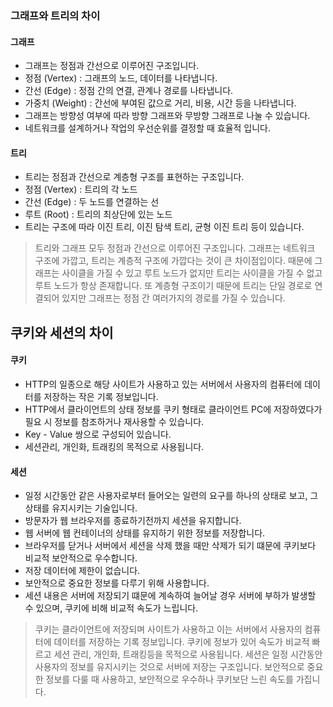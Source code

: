 ### 그래프와 트리의 차이
#### 그래프
- 그래프는 정점과 간선으로 이루어진 구조입니다.
- 정점 (Vertex) : 그래프의 노드, 데이터를 나타냅니다.
- 간선 (Edge) : 정점 간의 연결, 관계나 경로를 나타냅니다.
- 가중치 (Weight) : 간선에 부여된 값으로 거리, 비용, 시간 등을 나타냅니다.
- 그래프는 방향성 여부에 따라 방향 그래프와 무방향 그래프로 나눌 수 있습니다.
- 네트워크를 설계하거나 작업의 우선순위를 결정할 때 효율적 입니다.
#### 트리
- 트리는 정점과 간선으로 계층형 구조를 표현하는 구조입니다.
- 정점 (Vertex) : 트리의 각 노드
- 간선 (Edge) : 두 노드를 연결하는 선
- 루트 (Root) : 트리의 최상단에 있는 노드
- 트리는 구조에 따라 이진 트리, 이진 탐색 트리, 균형 이진 트리 등이 있습니다.
> 트리와 그래프 모두 정점과 간선으로 이루어진 구조입니다. 그래프는 네트워크 구조에 가깝고, 트리는 계층적 구조에 가깝다는 것이 큰 차이점입이다. 때문에 그래프는 사이클을 가질 수 있고 루트 노드가 없지만 트리는 사이클을 가질 수 없고 루트 노드가
> 항상 존재합니다. 또 계층형 구조이기 때문에 트리는 단일 경로로 연결되어 있지만 그래프는 정점 간 여러가지의 경로를 가질 수 있습니다.

## 쿠키와 세션의 차이
#### 쿠키
- HTTP의 일종으로 해당 사이트가 사용하고 있는 서버에서 사용자의 컴퓨터에 데이터를 저장하는 작은 기록 정보입니다.
- HTTP에서 클라이언트의 상태 정보를 쿠키 형태로 클라이언트 PC에 저장하였다가 필요 시 정보를 참조하거나 재사용할 수 있습니다.
- Key - Value 쌍으로 구성되어 있습니다.
- 세션관리, 개인화, 트래킹의 목적으로 사용됩니다.
#### 세션
- 일정 시간동안 같은 사용자로부터 들어오는 일련의 요구를 하나의 상태로 보고, 그 상태를 유지시키는 기술입니다.
- 방문자가 웹 브라우저를 종료하기전까지 세션을 유지합니다.
- 웹 서버에 웹 컨테이너의 상태를 유지하기 위한 정보를 저장합니다.
- 브라우저를 닫거나 서버에서 세션을 삭제 했을 때만 삭제가 되기 떄문에 쿠키보다 비교적 보안적으로 우수합니다.
- 저장 데이터에 제한이 없습니다.
- 보안적으로 중요한 정보를 다루기 위해 사용합니다.
- 세션 내용은 서버에 저장되기 떄문에 계속하여 늘어날 경우 서버에 부하가 발생할 수 있으며, 쿠키에 비해 비교적 속도가 느립니다.
> 쿠키는 클라이언트에 저장되며 사이트가 사용하고 이는 서버에서 사용자의 컴퓨터에 데이터를 저장하는 기록 정보입니다. 쿠키에 정보가 있어 속도가 비교적 빠르고 세션 관리, 개인화, 트래킹등을 목적으로 사용됩니다. 세션은 일정 시간동안 사용자의 정보를 유지시키는 것으로 서버에 저장는 구조입니다. 보안적으로 중요한 정보를 다룰 때 사용하고, 보안적으로 우수하나 쿠키보단 느린 속도를 가집니다.
